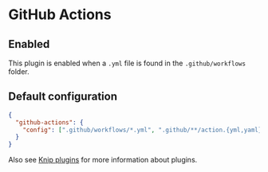 # GitHub Actions

## Enabled

This plugin is enabled when a `.yml` file is found in the `.github/workflows` folder.

## Default configuration

```json
{
  "github-actions": {
    "config": [".github/workflows/*.yml", ".github/**/action.{yml,yaml}"]
  }
}
```

Also see [Knip plugins][1] for more information about plugins.

[1]: https://github.com/webpro/knip/blob/main/README.md#plugins

